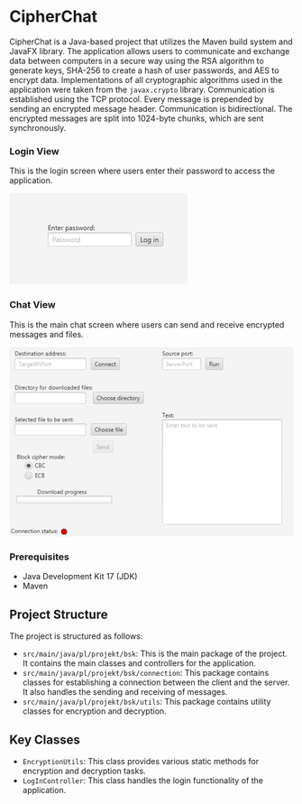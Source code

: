 # CipherChat

CipherChat is a Java-based project that utilizes the Maven build system and JavaFX library. The application allows users to communicate and exchange data between computers in a secure way using the RSA algorithm to generate keys, SHA-256 to create a hash of user passwords, and AES to encrypt data. Implementations of all cryptographic algorithms used in the application were taken from the `javax.crypto` library. Communication is established using the TCP protocol. Every message is prepended by sending an encrypted message header. Communication is bidirectional. The encrypted messages are split into 1024-byte chunks, which are sent synchronously.

### Login View

This is the login screen where users enter their password to access the application.

![Login View](./assets/log_in.png)

### Chat View

This is the main chat screen where users can send and receive encrypted messages and files.

![Chat View](./assets/cipher_chat.png)

### Prerequisites

- Java Development Kit 17 (JDK)
- Maven

## Project Structure

The project is structured as follows:

- `src/main/java/pl/projekt/bsk`: This is the main package of the project. It contains the main classes and controllers for the application.
- `src/main/java/pl/projekt/bsk/connection`: This package contains classes for establishing a connection between the client and the server. It also handles the sending and receiving of messages.
- `src/main/java/pl/projekt/bsk/utils`: This package contains utility classes for encryption and decryption.

## Key Classes

- `EncryptionUtils`: This class provides various static methods for encryption and decryption tasks.
- `LogInController`: This class handles the login functionality of the application.
